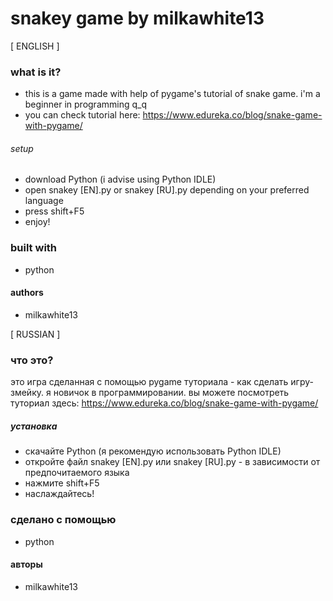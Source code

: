 # snakey game by milkawhite13

[ ENGLISH ]
### what is it?
- this is a game made with help of pygame's tutorial of snake game. i'm a beginner in programming q_q
- you can check tutorial here: https://www.edureka.co/blog/snake-game-with-pygame/
###### setup
- download Python (i advise using Python IDLE)
- open snakey [EN].py or snakey [RU].py depending on your preferred language
- press shift+F5
- enjoy!
### built with
- python
#### authors
- milkawhite13

[ RUSSIAN ]
### что это?
это игра сделанная с помощью pygame туториала - как сделать игру-змейку. я новичок в программировании. 
вы можете посмотреть туториал здесь: https://www.edureka.co/blog/snake-game-with-pygame/
##### установка
- скачайте Python (я рекомендую использовать Python IDLE)
- откройте файл snakey [EN].py или snakey [RU].py -  в зависимости от предпочитаемого языка
- нажмите shift+F5
- наслаждайтесь!
### сделано с помощью
- python
#### авторы
- milkawhite13
